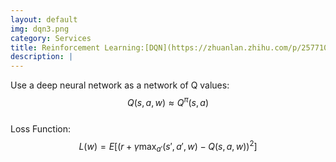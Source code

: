 ```yaml
---
layout: default
img: dqn3.png
category: Services
title: Reinforcement Learning:[DQN](https://zhuanlan.zhihu.com/p/25771039)
description: |
---
```

Use a deep neural network as a network of Q values:<br>$$Q\left ( s,a,w \right )\approx Q^{\pi}\left ( s,a \right )$$
<br>Loss Function:<br>$$L\left ( w \right )=E\left [ \left ( r+\gamma \displaystyle \max_{a'}\left ( {s'},{a'},{w} \right )-Q\left ( s,a,w \right )  \right ) ^2\right ]$$
